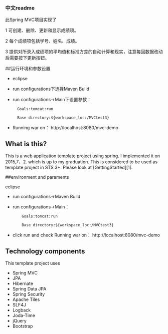 ### 中文readme
  此Spring MVC项目实现了
  
  1	可创建、删除、更新和显示成绩项。
  
  2	每个成绩项包括学号、姓名、成绩。
  
  3	提供对所录入成绩项的平均值和标准方差的自动计算和现实，注意每回数据改动后需要按下更新按钮。
  

##运行环境和参数设置

  * eclipse 
  
  * run configurations下选择Maven Build
  
  * run configurations->Main下设置参数：
          
          Goals:tomcat:run
          
          Base directory:${workspace_loc:/MVCtest3}
          
  * Running war on： http://localhost:8080/mvc-demo
  
  
## What is this?

This is a web application template project using spring.
I implemented it on 2015,7，2. which is up to my graduation.
This is considered to be used as template project in STS 3+. Please look at [GettingStarted][1].


##environment and paraments
 
 eclipse 
 
* run configurations->Maven Build
 
* run configurations->Main：
         
          Goals:tomcat:run
        
          Base directory:${workspace_loc:/MVCtest3}
 
* click run and check Running war on： http://localhost:8080/mvc-demo
  
  
## Technology components
This template project uses

* Spring MVC
* JPA
* Hibernate
* Spring Data JPA
* Spring Security
* Apache Tiles
* SLF4J
* Logback
* Joda-Time
* jQuery
* Bootstrap


